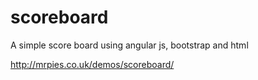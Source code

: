 # scoreboard
A simple score board using angular js, bootstrap and html

http://mrpies.co.uk/demos/scoreboard/
